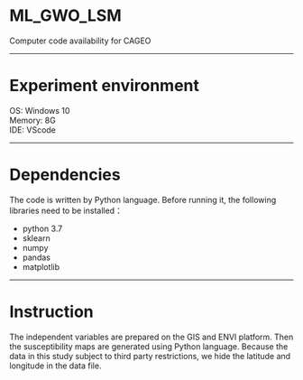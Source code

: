 # ML_GWO_LSM
Computer code availability for CAGEO
* * *
# Experiment environment
OS: Windows 10</br>
Memory: 8G</br>
IDE: VScode
* * *
# Dependencies
The code is written by Python language. Before running it, the following libraries need to be installed：
* python 3.7
* sklearn
* numpy
* pandas
* matplotlib
* * *
# Instruction
The independent variables are prepared on the GIS and ENVI platform. Then the susceptibility maps are generated using Python language. Because the data in this study subject to third party restrictions, we hide the latitude and longitude in the data file.
